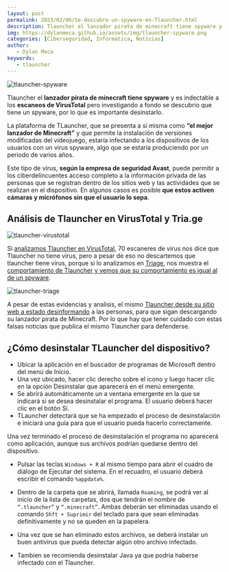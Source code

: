 ```yaml
---
layout: post
permalink: 2023/02/06/Se-descubre-un-spyware-en-Tlauncher.html
description: Tlauncher el lanzador pirata de minecraft tiene spyware y es indectable a los escaneos de VirusTotal pero investigando a fondo se descubrio que tiene un spyware, por lo que es importante desinstarlo 
img: https://dylanmeca.github.io/assets/img/tlauncher-spyware.png
categories: [Ciberseguridad, Informatica, Noticias]
author:
   - Dylan Meca
keywords:
   - tlauncher
---
```


![tlauncher-spyware](https://dylanmeca.github.io/assets/img/tlauncher-spyware.png)

Tlauncher el **lanzador pirata de minecraft tiene spyware** y es indectable a los **escaneos de VirusTotal** pero investigando a 
fondo se descubrio que tiene un spyware, por lo que es importante desinstarlo.

La plataforma de TLauncher, que se presenta a sí misma como **“el mejor lanzador de Minecraft”** y que permite la 
instalación de versiones modificadas del videojuego, estaría infectando a los dispositivos de los usuarios con un virus spyware, 
algo que se estaría produciendo por un periodo de varios años.

Este tipo de virus, **según la empresa de seguridad Avast**, puede permitir a los ciberdelincuentes acceso completo a la
información privada de las personas que se registran dentro de los sitios web y las actividades que se realizan en el dispositivo. 
En algunos casos es posible **que estos activen cámaras y micrófonos sin que el usuario lo sepa**.

## Análisis de Tlauncher en VirusTotal y Tria.ge

![tlauncher-virustotal](https://dylanmeca.github.io/assets/img/tlauncher-virustotal.png)

Si [analizamos Tlauncher en VirusTotal](https://www.virustotal.com/gui/file/318df7404e6c4d5538a6d31997b95af52bbb8d40caf5553b3cbd9b1bc4f6db96), 70 escaneres de virus nos dice que Tlauncher no tiene virus, pero a pesar de eso no descartemos que tlauncher tiene virus, porque si lo analizamos en [Triage](https://tria.ge/), nos muestra el [comportamiento de Tlauncher y vemos que su comportamiento es igual al de un spyware](https://tria.ge/230203-a55pnshd53). 

![tlauncher-triage](https://dylanmeca.github.io/assets/img/tlauncher-triage.png)

A pesar de estas evidencias y analisis, el mismo [Tlauncher desde su sitio web a estado desinformando](https://tlauncher.org/en/news_26/no-spyware-tl_18725.html) a las personas, para que sigan descargando su lanzador pirata de Minecraft. Por lo que hay que tener cuidado con estas falsas noticias que publica el mismo Tlauncher para defenderse. 

## ¿Cómo desinstalar TLauncher del dispositivo?

- Ubicar la aplicación en el buscador de programas de Microsoft dentro del menú de Inicio.
- Una vez ubicado, hacer clic derecho sobre el icono y luego hacer clic en la opción Desinstalar que aparecerá en el menú emergente.
- Se abrirá automáticamente un a ventana emergente en la que se indicará si se desea desinstalar el programa. El usuario deberá hacer clic en el botón Sí.
- TLauncher detectará que se ha empezado el proceso de desinstalación e iniciará una guía para que el usuario pueda hacerlo correctamente.

Una vez terminado el proceso de desinstalación el programa no aparecerá como aplicación, aunque sus archivos podrían quedarse dentro del dispositivo.

- Pulsar las teclas ```Windows + R``` al mismo tiempo para abrir el cuadro de diálogo de Ejecutar del sistema. En el recuadro, el usuario deberá escribir el comando ```%appdata%```.

- Dentro de la carpeta que se abrirá, llamada ```Roaming```, se podrá ver al inicio de la lista de carpetas, dos que tendrán el nombre de ```“.tlauncher”``` y ```“.minecraft”```. Ambas deberán ser eliminadas usando el comando ```Shft + Suprimir``` del teclado para que sean eliminadas definitivamente y no se queden en la papelera.

- Una vez que se han eliminado estos archivos, se deberá instalar un buen antivirus que pueda detectar algún otro archivo infectado.

- Tambien se recomienda desinstalar Java ya que podria haberse infectado con el Tlauncher.
